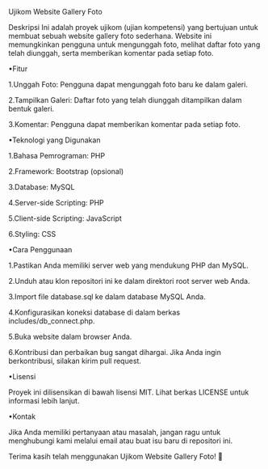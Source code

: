 Ujikom Website Gallery Foto

Deskripsi
Ini adalah proyek ujikom (ujian kompetensi) yang bertujuan untuk membuat sebuah website gallery foto sederhana. Website ini memungkinkan pengguna untuk mengunggah foto, melihat daftar foto yang telah diunggah, serta memberikan komentar pada setiap foto.

•Fitur

1.Unggah Foto: Pengguna dapat mengunggah foto baru ke dalam galeri.

2.Tampilkan Galeri: Daftar foto yang telah diunggah ditampilkan dalam bentuk galeri.

3.Komentar: Pengguna dapat memberikan komentar pada setiap foto.

•Teknologi yang Digunakan

1.Bahasa Pemrograman: PHP

2.Framework: Bootstrap (opsional)

3.Database: MySQL

4.Server-side Scripting: PHP

5.Client-side Scripting: JavaScript

6.Styling: CSS

•Cara Penggunaan

1.Pastikan Anda memiliki server web yang mendukung PHP dan MySQL.

2.Unduh atau klon repositori ini ke dalam direktori root server web Anda.

3.Import file database.sql ke dalam database MySQL Anda.

4.Konfigurasikan koneksi database di dalam berkas includes/db_connect.php.

5.Buka website dalam browser Anda.

6.Kontribusi dan perbaikan bug sangat dihargai. Jika Anda ingin berkontribusi, silakan kirim pull request.

•Lisensi

Proyek ini dilisensikan di bawah lisensi MIT. Lihat berkas LICENSE untuk informasi lebih lanjut.

•Kontak

Jika Anda memiliki pertanyaan atau masalah, jangan ragu untuk menghubungi kami melalui email atau buat isu baru di repositori ini.

Terima kasih telah menggunakan Ujikom Website Gallery Foto! 📸
